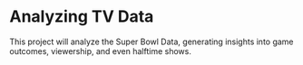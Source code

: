 # Analyzing TV Data

This project will analyze the Super Bowl Data, generating insights into game outcomes, viewership, and even halftime shows.
